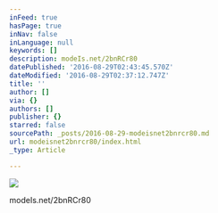 ```yaml
---
inFeed: true
hasPage: true
inNav: false
inLanguage: null
keywords: []
description: modeIs.net/2bnRCr80
datePublished: '2016-08-29T02:43:45.570Z'
dateModified: '2016-08-29T02:37:12.747Z'
title: ''
author: []
via: {}
authors: []
publisher: {}
starred: false
sourcePath: _posts/2016-08-29-modeisnet2bnrcr80.md
url: modeisnet2bnrcr80/index.html
_type: Article

---
```

![](https://the-grid-user-content.s3-us-west-2.amazonaws.com/ea5cfb83-1a5d-4b19-8598-4db494dd8baa.jpg)

modeIs.net/2bnRCr80